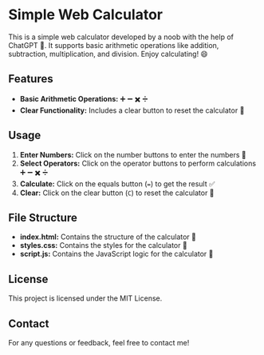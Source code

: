 # Simple Web Calculator

This is a simple web calculator developed by a noob with the help of ChatGPT 🤖. It supports basic arithmetic operations like addition, subtraction, multiplication, and division. Enjoy calculating! 😄

## Features

- **Basic Arithmetic Operations:** ➕ ➖ ✖️ ➗
- **Clear Functionality:** Includes a clear button to reset the calculator 🔄

## Usage

1. **Enter Numbers:** Click on the number buttons to enter the numbers 🔢
2. **Select Operators:** Click on the operator buttons to perform calculations ➕ ➖ ✖️ ➗
3. **Calculate:** Click on the equals button (`=`) to get the result ✅
4. **Clear:** Click on the clear button (`C`) to reset the calculator 🔄

## File Structure

- **index.html:** Contains the structure of the calculator 📄
- **styles.css:** Contains the styles for the calculator 🎨
- **script.js:** Contains the JavaScript logic for the calculator 🧠

## License

This project is licensed under the MIT License.

## Contact

For any questions or feedback, feel free to contact me!
